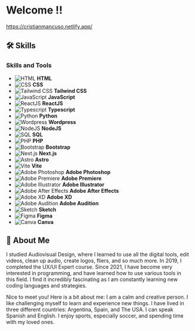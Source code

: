 
# Welcome !!
<a href="https://cristianmancuso.netlify.app/" target="_blank"> https://cristianmancuso.netlify.app/</a> 



## 🛠 Skills
### Skills and Tools
- ![HTML](https://cdn.jsdelivr.net/npm/simple-icons@latest/icons/html5.svg) **HTML**
- ![CSS](https://cdn.jsdelivr.net/npm/simple-icons@latest/icons/css3.svg) **CSS**
- ![Tailwind CSS](https://cdn.jsdelivr.net/npm/simple-icons@latest/icons/tailwindcss.svg) **Tailwind CSS**
- ![JavaScript](https://cdn.jsdelivr.net/npm/simple-icons@latest/icons/javascript.svg) **JavaScript**
- ![ReactJS](https://cdn.jsdelivr.net/npm/simple-icons@latest/icons/react.svg) **ReactJS**
- ![Typescript](https://cdn.jsdelivr.net/npm/simple-icons@latest/icons/typescript.svg) **Typescript**
- ![Python](https://cdn.jsdelivr.net/npm/simple-icons@latest/icons/python.svg) **Python**
- ![Wordpress](https://cdn.jsdelivr.net/npm/simple-icons@latest/icons/wordpress.svg) **Wordpress**
- ![NodeJS](https://cdn.jsdelivr.net/npm/simple-icons@latest/icons/node-dot-js.svg) **NodeJS**
- ![SQL](https://cdn.jsdelivr.net/npm/simple-icons@latest/icons/mysql.svg) **SQL**
- ![PHP](https://cdn.jsdelivr.net/npm/simple-icons@latest/icons/php.svg) **PHP**
- ![Bootstrap](https://cdn.jsdelivr.net/npm/simple-icons@latest/icons/bootstrap.svg) **Bootstrap**
- ![Next.js](https://cdn.jsdelivr.net/npm/simple-icons@latest/icons/next-dot-js.svg) **Next.js**
- ![Astro](https://cdn.jsdelivr.net/npm/simple-icons@latest/icons/astro.svg) **Astro**
- ![Vite](https://cdn.jsdelivr.net/npm/simple-icons@latest/icons/vite.svg) **Vite**
- ![Adobe Photoshop](https://cdn.jsdelivr.net/npm/simple-icons@latest/icons/adobephotoshop.svg) **Adobe Photoshop**
- ![Adobe Premiere](https://cdn.jsdelivr.net/npm/simple-icons@latest/icons/adobepremierepro.svg) **Adobe Premiere**
- ![Adobe Illustrator](https://cdn.jsdelivr.net/npm/simple-icons@latest/icons/adobeillustrator.svg) **Adobe Illustrator**
- ![Adobe After Effects](https://cdn.jsdelivr.net/npm/simple-icons@latest/icons/adobeaftereffects.svg) **Adobe After Effects**
- ![Adobe XD](https://cdn.jsdelivr.net/npm/simple-icons@latest/icons/adobexd.svg) **Adobe XD**
- ![Adobe Audition](https://cdn.jsdelivr.net/npm/simple-icons@latest/icons/adobeaudition.svg) **Adobe Audition**
- ![Sketch](https://cdn.jsdelivr.net/npm/simple-icons@latest/icons/sketch.svg) **Sketch**
- ![Figma](https://cdn.jsdelivr.net/npm/simple-icons@latest/icons/figma.svg) **Figma**
- ![Canva](https://cdn.jsdelivr.net/npm/simple-icons@latest/icons/canva.svg) **Canva**



## 🚀 About Me
I studied Audiovisual Design, where I learned to use all the digital tools, edit videos, clean up audio, create logos, fliers, and so much more. In 2019, I completed the UX/UI Expert course. Since 2021, I have become very interested in programming, and have learned how to use various tools in this field. I find it incredibly fascinating as I am constantly learning new coding languages and strategies.


Nice to meet you! Here is a bit about me: I am a calm and creative person. I like challenging myself to learn and experience new things. I have lived in three different countries: Argentina, Spain, and The USA. I can speak Spanish and English. I enjoy sports, especially soccer, and spending time with my loved ones.

